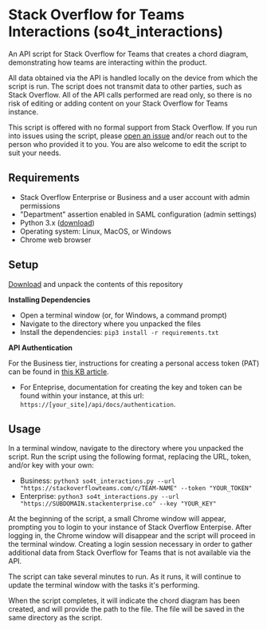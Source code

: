 # Stack Overflow for Teams Interactions (so4t_interactions)
An API script for Stack Overflow for Teams that creates a chord diagram, demonstrating how teams are interacting within the product.

All data obtained via the API is handled locally on the device from which the script is run. The script does not transmit data to other parties, such as Stack Overflow. All of the API calls performed are read only, so there is no risk of editing or adding content on your Stack Overflow for Teams instance.

This script is offered with no formal support from Stack Overflow. If you run into issues using the script, please [open an issue](https://github.com/jklick-so/so4t_interactions/issues) and/or reach out to the person who provided it to you. You are also welcome to edit the script to suit your needs.

## Requirements
* Stack Overflow Enterprise or Business and a user account with admin permissions
* "Department" assertion enabled in SAML configuration (admin settings)
* Python 3.x ([download](https://www.python.org/downloads/))
* Operating system: Linux, MacOS, or Windows
* Chrome web browser

## Setup

[Download](https://github.com/jklick-so/so4t_tag_report/archive/refs/heads/main.zip) and unpack the contents of this repository

**Installing Dependencies**

* Open a terminal window (or, for Windows, a command prompt)
* Navigate to the directory where you unpacked the files
* Install the dependencies: `pip3 install -r requirements.txt`

**API Authentication**

For the Business tier, instructions for creating a personal access token (PAT) can be found in [this KB article](https://stackoverflow.help/en/articles/4385859-stack-overflow-for-teams-api).

* For Enteprise, documentation for creating the key and token can be found within your instance, at this url: `https://[your_site]/api/docs/authentication`.


## Usage
In a terminal window, navigate to the directory where you unpacked the script. 
Run the script using the following format, replacing the URL, token, and/or key with your own:
- Business: `python3 so4t_interactions.py --url "https://stackoverflowteams.com/c/TEAM-NAME" --token "YOUR_TOKEN"`
- Enterprise: `python3 so4t_interactions.py --url "https://SUBDOMAIN.stackenterprise.co" --key "YOUR_KEY"`

At the beginning of the script, a small Chrome window will appear, prompting you to login to your instance of Stack Overflow Enterpise. After logging in, the Chrome window will disappear and the script will proceed in the terminal window. Creating a login session necessary in order to gather additional data from Stack Overflow for Teams that is not available via the API.

The script can take several minutes to run. As it runs, it will continue to update the terminal window with the tasks it's performing.

When the script completes, it will indicate the chord diagram has been created, and will provide the path to the file. The file will be saved in the same directory as the script.

